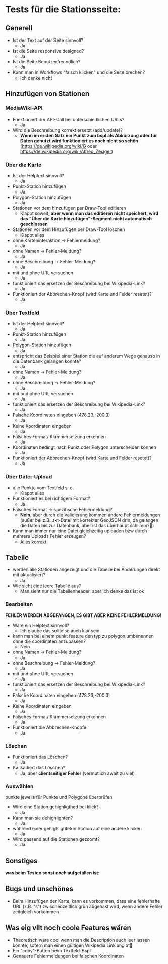 # Tests für die Stationsseite:

## Generell
+ Ist der Text auf der Seite sinnvoll?
    - Ja
+ Ist die Seite responsive designed?
    - Ja
+ Ist die Seite Benutzerfreundlich?
    - Ja
+ Kann man in Workflows "falsch klicken" und die Seite brechen?
    - Ich denke nicht

## Hinzufügen von Stationen
### MediaWiki-API
+ Funktioniert der API-Call bei unterschiedlichen URLs?
    - Ja
+ Wird die Beschreibung korrekt ersetzt (add/update)?
    - **Wenn im ersten Satz ein Punkt zum bspl als Abkürzung oder für Daten genutzt wird funktioniert es noch nicht so schön** (https://de.wikipedia.org/wiki/G oder https://de.wikipedia.org/wiki/Alfred_Zesiger)


### Über die Karte
+ Ist der Helptext sinnvoll?
    - Ja
+ Punkt-Station hinzufügen
    - Ja
+ Polygon-Station hinzufügen
    - Ja
+ Stationen vor dem hinzufügen per Draw-Tool editieren
    - Klappt soweit, **aber wenn man das editieren nicht speichert, wird das "Über die Karte hinzufügen"-Segment nicht automatisch geschlossen**
+ Stationen vor dem Hinzufügen per Draw-Tool löschen
    - Klappt alles
+ ohne Karteninteraktion -> Fehlermeldung?
    - Ja
+ ohne Namen -> Fehler-Meldung?
    - Ja
+ ohne Beschreibung -> Fehler-Meldung?
    - Ja
+ mit und ohne URL versuchen
    - Ja
+ funktioniert das ersetzen der Beschreibung bei Wikipedia-Link?
    - Ja 
+ Funktioniert der Abbrechen-Knopf (wird Karte und Felder resetet)?
    - Ja

### Über Textfeld
+ Ist der Helptext sinnvoll?
    - Ja
+ Punkt-Station hinzufügen
    - Ja
+ Polygon-Station hinzufügen
    - Ja
+ entspricht das Beispiel einer Station die auf anderem Wege genauso in die Datenbank gelangen könnte?
    - Ja
+ ohne Namen -> Fehler-Meldung?
    - Ja
+ ohne Beschreibung -> Fehler-Meldung?
    - Ja
+ mit und ohne URL versuchen
    - Ja
+ funktioniert das ersetzen der Beschreibung bei Wikipedia-Link?
    - Ja
+ Falsche Koordinaten eingeben (478.23,-200.3)
    - Ja
+ Keine Koordinaten eingeben
    - Ja
+ Falsches Format/ Klammersetzung erkennen
    - Ja
+ Koordinaten bedingt nach Punkt oder Polygon unterscheiden können
    - Ja
+ Funktioniert der Abbrechen-Knopf (wird Karte und Felder resetet)?
    - Ja

### Über Datei-Upload
+ alle Punkte vom Textfeld s. o.
    - Klappt alles
+ Funktioniert es bei richtigem Format?
    - Ja
+ Falsches Format -> spezifische Fehlermeldung?
    - **Nein**, aber durch die Validierung kommen andere Fehlermeldungen (außer bei z.B. .txt-Datei mit korrekter GeoJSON drin, da gelangen die Daten bis zur Datenbank, aber ist das überhaupt schlimm?🤔)
+ Kann man immer nur eine Datei gleichzeitig uploaden bzw durch mehrere Uploads Fehler erzeugen?
    - Alles korrekt

## Tabelle
+ werden alle Stationen angezeigt und die Tabelle bei Änderungen direkt mit aktualisiert?
    - Ja
+ Wie sieht eine leere Tabelle aus?
    - Man sieht nur die Tabellenheader, aber ich denke das ist ok

### Bearbeiten
**FEHLER WERDEN ABGEFANGEN, ES GIBT ABER KEINE FEHLERMELDUNG!**
+ Wäre ein Helptext sinnvoll?
    - Ich glaube das sollte so auch klar sein
+ kann man bei einem punkt feature den typ zu polygon umbenennen ohne die coordinaten anzupassen?
    - Nein
+ ohne Namen -> Fehler-Meldung?
    - Ja
+ ohne Beschreibung -> Fehler-Meldung?
    - Ja
+ mit und ohne URL versuchen
    - Ja
+ funktioniert das ersetzen der Beschreibung bei Wikipedia-Link?
    - Ja
+ Falsche Koordinaten eingeben (478.23,-200.3)
    - Ja
+ Keine Koordinaten eingeben
    - Ja
+ Falsches Format/ Klammersetzung erkennen
    - Ja
+ Funktioniert die Abbrechen-Knöpfe
    - Ja

### Löschen
+ Funktioniert das Löschen?
    - Ja
+ Kaskadiert das Löschen?
    - Ja, aber **clientseitiger Fehler** (vermutlich await zu viel)

### Auswählen
punkte jeweils für Punkte und Polygone überprüfen
+ Wird eine Station gehighligthed bei klick?
    - Ja
+ Kann man sie dehighlighten?
    - Ja
+ während einer gehighlighteten Station auf eine andere klicken
    - Ja
+ Wird passend auf die Stationen gezoomt?
    - Ja

## Sonstiges 
**was beim Testen sonst noch aufgefallen ist:**
## Bugs und unschönes
+ Beim Hinzufügen der Karte, kann es vorkommen, dass eine fehlerhafte URL (z.B. "s") zwischenzeitlich grün abgehakt wird, wenn andere Fehler zeitgleich vorkommen

## Was eig vllt noch coole Features wären
+ Theoretisch wäre cool wenn man die Description auch leer lassen könnte, sofern man einen gültigen Wikipedia Link angibt🤔
+ Ein "copy"-Button beim Textfeld-Bspl
+ Genauere Fehlermeldungen bei falschen Koordinaten
